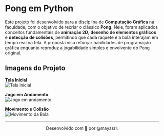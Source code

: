 # Pong em Python

Este projeto foi desenvolvido para a disciplina de **Computação Gráfica** na faculdade, com o objetivo de recriar o clássico **Pong**. Nele, foram aplicados conceitos fundamentais de **animação 2D**, **desenho de elementos gráficos** e **detecção de colisões**, permitindo que cada raquete e a bola interajam em tempo real na tela. A proposta visa reforçar habilidades de programação gráfica enquanto reproduz a jogabilidade simples e envolvente do Pong original.

## Imagens do Projeto

**Tela Inicial**  
![Tela Inicial](https://github.com/user-attachments/assets/0e296840-537e-4ba9-bb3e-2cacd5e6e94a)

**Jogo em Andamento**  
![Jogo em andamento](https://github.com/user-attachments/assets/358d1e57-2ec0-4fe4-b4d1-6be9d4f6b307)

**Movimento e Colisão**  
![Movimento da Bola](https://github.com/user-attachments/assets/251cce6d-7395-4d26-9972-6db5bdcfc01d)

---

<p align="center">
  Desenvolvido com 💛 por @mayasrl.
</p>
